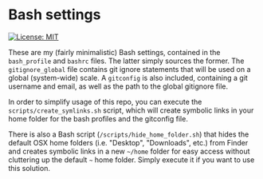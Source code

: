 # Bash settings

[![License: MIT][1]][2] 

These are my (fairly minimalistic) Bash settings, contained in the
`bash_profile` and `bashrc` files. The latter simply sources the former. The
`gitignore_global` file contains git ignore statements that will be used on a
global (system-wide) scale. A `gitconfig` is also included, containing a git
username and email, as well as the path to the global gitignore file.

In order to simplify usage of this repo, you can execute the
`scripts/create_symlinks.sh` script, which will create symbolic links in your
home folder for the bash profiles and the gitconfig file.

There is also a Bash script (`/scripts/hide_home_folder.sh`) that hides the
default OSX home folders (i.e. "Desktop", "Downloads", etc.) from Finder and
creates symbolic links in a new `~/home` folder for easy access without
cluttering up the default `~` home folder. Simply execute it if you want to use
this solution.

[1]: https://img.shields.io/badge/License-MIT-blue.svg
[2]: https://opensource.org/licenses/MIT
